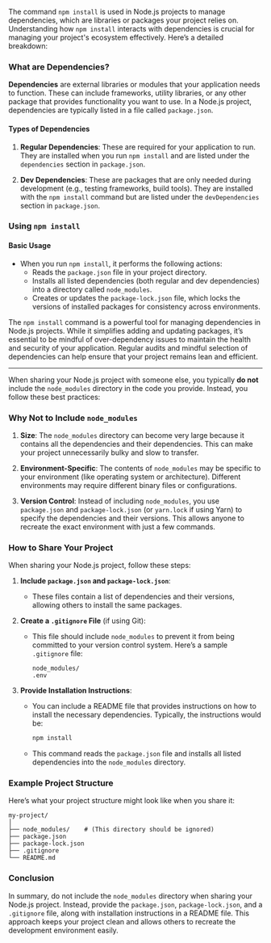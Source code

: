 The command `npm install` is used in Node.js projects to manage dependencies, which are libraries or packages your project relies on. Understanding how `npm install` interacts with dependencies is crucial for managing your project's ecosystem effectively. Here’s a detailed breakdown:

### What are Dependencies?

**Dependencies** are external libraries or modules that your application needs to function. These can include frameworks, utility libraries, or any other package that provides functionality you want to use. In a Node.js project, dependencies are typically listed in a file called `package.json`.

#### Types of Dependencies

1. **Regular Dependencies**: These are required for your application to run. They are installed when you run `npm install` and are listed under the `dependencies` section in `package.json`.

2. **Dev Dependencies**: These are packages that are only needed during development (e.g., testing frameworks, build tools). They are installed with the `npm install` command but are listed under the `devDependencies` section in `package.json`.

### Using `npm install`

#### Basic Usage

- When you run `npm install`, it performs the following actions:
  - Reads the `package.json` file in your project directory.
  - Installs all listed dependencies (both regular and dev dependencies) into a directory called `node_modules`.
  - Creates or updates the `package-lock.json` file, which locks the versions of installed packages for consistency across environments.

The `npm install` command is a powerful tool for managing dependencies in Node.js projects. While it simplifies adding and updating packages, it’s essential to be mindful of over-dependency issues to maintain the health and security of your application. Regular audits and mindful selection of dependencies can help ensure that your project remains lean and efficient.

---

When sharing your Node.js project with someone else, you typically **do not** include the `node_modules` directory in the code you provide. Instead, you follow these best practices:

### Why Not to Include `node_modules`

1. **Size**: The `node_modules` directory can become very large because it contains all the dependencies and their dependencies. This can make your project unnecessarily bulky and slow to transfer.

2. **Environment-Specific**: The contents of `node_modules` may be specific to your environment (like operating system or architecture). Different environments may require different binary files or configurations.

3. **Version Control**: Instead of including `node_modules`, you use `package.json` and `package-lock.json` (or `yarn.lock` if using Yarn) to specify the dependencies and their versions. This allows anyone to recreate the exact environment with just a few commands.

### How to Share Your Project

When sharing your Node.js project, follow these steps:

1. **Include `package.json` and `package-lock.json`**:
   - These files contain a list of dependencies and their versions, allowing others to install the same packages.

2. **Create a `.gitignore` File** (if using Git):
   - This file should include `node_modules` to prevent it from being committed to your version control system. Here’s a sample `.gitignore` file:
     ```
     node_modules/
     .env
     ```

3. **Provide Installation Instructions**:
   - You can include a README file that provides instructions on how to install the necessary dependencies. Typically, the instructions would be:
     ```bash
     npm install
     ```
   - This command reads the `package.json` file and installs all listed dependencies into the `node_modules` directory.

### Example Project Structure

Here’s what your project structure might look like when you share it:

```
my-project/
│
├── node_modules/    # (This directory should be ignored)
├── package.json
├── package-lock.json
├── .gitignore
└── README.md
```

### Conclusion

In summary, do not include the `node_modules` directory when sharing your Node.js project. Instead, provide the `package.json`, `package-lock.json`, and a `.gitignore` file, along with installation instructions in a README file. This approach keeps your project clean and allows others to recreate the development environment easily.